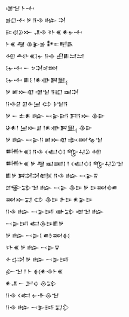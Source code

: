 <div class='block'>
<div class='line'>𒌝𒈠 𒈨𒋾</div>
<div class='line'>𒂊𒆸𒋾 𒃻 𒀀𒈾 𒈗 𒋫</div>
<div class='line'>𒄿𒋼𒊒𒁍 𒂗𒈾 𒂟𒈨𒌍 𒀭𒉡𒋾</div>
<div class='line'>𒈨𒌍 𒆷 𒆠𒉌𒂊 𒀯𒋰𒋃𒋺</div>
<div class='line'>𒅇 𒋀𒈨𒌍𒋙𒉡 𒀀𒈾 𒌷𒀾𒁺𒁺</div>
<div class='line'>𒋙𒉡𒋾 𒀸 𒆳𒋫𒁀𒇷</div>
<div class='line'>𒋙𒉡𒋾 𒀾𒋙 𒁹𒀭𒀝𒀉𒅅</div>
<div class='line'>𒃻 𒅖𒁍𒊏 𒌝𒈠 𒀀𒊬 𒀜𒋫</div>
<div class='line'>𒀀𒈾𒆪 𒇻𒅆𒅁 𒌌 𒊩𒈠𒀀</div>
<div class='line'>𒃻 𒀸 𒉺𒀭 𒈗 𒁁𒉌𒅀 𒁕𒀀𒁍 𒆠𒄿</div>
<div class='line'>𒄩𒀭𒁹 𒅁𒁍𒋗 𒁹𒀭𒀝𒀉𒅅 𒆠𒄿</div>
<div class='line'>𒃻 𒈗 𒁁𒉌𒀀 𒅖𒁍𒊏 𒇸𒇷𒆚𒈠</div>
<div class='line'>𒌦𒈨𒌍𒋙 𒀀𒈾 𒌋𒅗𒄭𒋙 𒈜𒄷𒊒 𒅇</div>
<div class='line'>𒌦𒈨𒌍 𒃻 𒆷 𒀜𒌅𒋙 𒁹 𒌋𒅗𒄭𒋙 𒈜𒄷𒊒𒈠</div>
<div class='line'>𒀾𒃻 𒀉𒋫𒋫𒊏𒍮 𒀀𒈾 𒈗 𒁁𒉌𒐊</div>
<div class='line'>𒇻𒊌𒁉𒈠 𒈗 𒁁𒉌 𒆠𒄿 𒃻 𒄿𒇷𒀪𒌑</div>
<div class='line'>𒇷𒁍𒍑 𒌌 𒆠𒄿 𒉿𒄿 𒀭𒉌𒄿</div>
<div class='line'>𒀀𒈾 𒈗 𒁁𒉌𒅀 𒀝𒁉 𒌝𒈠 𒈗</div>
<div class='line'>𒁁𒉌𒅀 𒅗𒁲𒄿𒀾𒃻</div>
<div class='line'>𒃻 𒈗 𒁁𒉌𒋙 𒌑𒊩𒇷𒈬</div>
<div class='line'>𒂟𒈨𒌍 𒃻 𒈗 𒁁𒉌𒐊</div>
<div class='line'>𒅆𒌓𒋫 𒃻 𒈗 𒁁𒉌𒅀</div>
<div class='line'>𒅎𒈠 𒁹 𒈨 𒈬𒀭𒈾𒈨𒌍</div>
<div class='line'>𒀭𒂗 𒀸 𒂅𒌒 𒊮𒁉</div>
<div class='line'>𒀀𒈾 𒌋𒅗 𒉡𒋥𒁲𒈠</div>
<div class='line'>𒀀𒈾 𒈗 𒁁𒉌𒅀 𒍑𒁷</div>
</div>